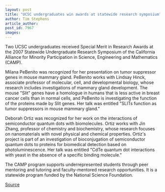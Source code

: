```yaml
---
layout: post
title: "UCSC undergraduates win awards at statewide research symposium"
author: Tim Stephens
article_author: 
post_id: 7967
images:
---
```


<a name="content" id="content"></a>
<p>
  Two UCSC undergraduates received Special Merit in Research Awards at the 2007 Statewide Undergraduate Research Symposium of the California Alliance for Minority Participation in Science, Engineering and Mathematics (CAMP).
</p>
<p>
  Milana PeBenito was recognized for her presentation on tumor suppressor genes in mouse mammary gland. PeBenito works with Lindsay Hinck, associate professor of molecular, cell, and developmental biology, whose research includes investigations of mammary gland development. The mouse "Slit" genes have a homologue in humans that is less active in breast cancer cells than in normal cells, and PeBenito is investigating the function of the proteins made by Slit genes. Her talk was entitled "SLITs function as tumor suppressors in mouse mammary gland."
</p>
<p>
  Deborah Ortiz was recognized for her work on the interactions of semiconductor quantum dots with biomolecules. Ortiz works with Jin Zhang, professor of chemistry and biochemistry, whose research focuses on nanomaterials with novel physical and chemical properties. Ortiz's project is part of an investigation of bioconjugation of semiconductor quantum dots to proteins for biomedical detection based on photoluminescence. Her talk was entitled "CdTe quantum dot interactions with yeast in the absence of a specific binding molecule."
</p>
<p>
  The CAMP program supports underrepresented students through peer mentoring and tutoring and faculty-mentored research opportunities. It is a statewide program funded by the National Science Foundation.
</p>
<p><a href="http://www1.ucsc.edu/currents/06-07/03-05/camp.asp" title="Permalink to camp">Source</a></p>

